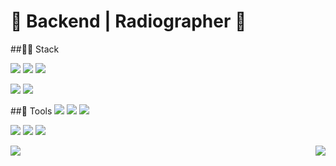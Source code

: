 # 🌟 Backend | Radiographer 🌟

##👩‍🚀 Stack

<img src="https://img.shields.io/badge/-Java-%23F08080?style=flat-square&logo=JAVA&logoColor=white"/></a> <img src="https://img.shields.io/badge/-Spring-%2332CD32?style=flat-square&logo=Spring&logoColor=white"/></a> <img src="https://img.shields.io/badge/-SpringBoot-%237CFC00?style=flat-square&logo=Springboot&logoColor=white"/></a> 

<img src="https://img.shields.io/badge/-React--Native-%231E90FF?style=flat-square&logo=react&logoColor=white"/></a> <img src="https://img.shields.io/badge/-Expo-%23696969?style=flat-square&logo=Expo&logoColor=white"/></a>


##🚀 Tools
<dev>
  <dev align= "left">
    <img src="https://img.shields.io/badge/-AWS%20EC2-%23FF4500?style=flat-square&logo=AmazonEC2&logoColor=white"/></a> <img src="https://img.shields.io/badge/-AWS%20S3-%2300CED1?style=flat-square&logo=AmazonS3&logoColor=white"/></a> <img src="https://img.shields.io/badge/-AWS%20RDS-%234169E1?style=flat-square&logo=AmazonRDS&logoColor=white"/></a>
  </dev>
  
  <dev align="right">
    <img src="https://img.shields.io/badge/-Git-%239370DB?style=flat-square&logo=Git&logoColor=white"/></a> <img src="https://img.shields.io/badge/-GitHub-%234B0082?style=flat-square&logo=Github&logoColor=white"/></a> <img src="https://img.shields.io/badge/-GitHub%20Actions-%23191970?style=flat-square&logo=GithubActions&logoColor=white"/></a>
  </dev>
</dev>

<img align="left" src="http://mazassumnida.wtf/api/v2/generate_badge?boj=nyong9221"/>  <img align="right" src="https://github-readme-stats.vercel.app/api?username=PNUHCT&&show_icons=true&theme=radical"/>
